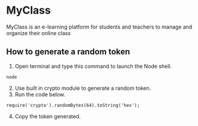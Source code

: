 # MyClass

MyClass is an e-learning platform for students and teachers to manage and organize their online class

## How to generate a random token
1. Open terminal and type this command to launch the Node shell.
```
node
```
2. Use built in crypto module to generate a random token.
3. Run the code below.
```
require('crypto').randomBytes(64).toString('hex');
```
4. Copy the token generated.
